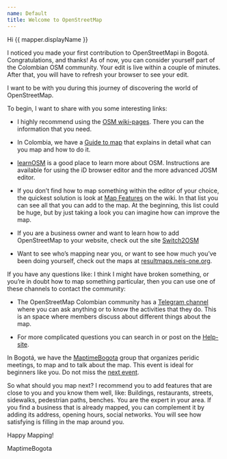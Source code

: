 ```yaml
---
name: Default
title: Welcome to OpenStreetMap
---
```


Hi {{ mapper.displayName }}

I noticed you made your first contribution to OpenStreetMapi in Bogotá.
Congratulations, and thanks!
As of now, you can consider yourself part of the Colombian OSM community.
Your edit is live within a couple of minutes.
After that, you will have to refresh your browser to see your edit.

I want to be with you during this journey of discovering the world of OpenStreetMap.

To begin, I want to share with you some interesting links:

* I highly recommend using the [OSM wiki-pages](http://wiki.openstreetmap.org/).
There you can the information that you need.

* In Colombia, we have a [Guide to map](https://wiki.openstreetmap.org/wiki/Colombia/Guide_for_mapping) that explains in detail what can you map and how to do it.

* [learnOSM](http://learnosm.org) is a good place to learn more about OSM.
Instructions are available for using the iD browser editor and the more advanced JOSM editor.

* If you don’t find how to map something within the editor of your choice, the quickest solution is look at [Map Features](https://wiki.openstreetmap.org/wiki/Map_Features) on the wiki.
In that list you can see all that you can add to the map.
At the beginning, this list could be huge, but by just taking a look you can imagine how can improve the map.

* If you are a business owner and want to learn how to add OpenStreetMap to your website, check out the site [Switch2OSM](https://switch2osm.org/)

* Want to see who’s mapping near you, or want to see how much you’ve been doing yourself, check out the maps at [resultmaps.neis-one.org](http://resultmaps.neis-one.org/).

If you have any questions like:
I think I might have broken something, or you’re in doubt how to map something particular, then you can use one of these channels to contact the community:

* The OpenStreetMap Colombian community has a [Telegram channel](https://telegram.me/osmco) where you can ask anything or to know the activities that they do.
This is an space where members discuss about different things about the map.

* For more complicated questions you can search in or post on the [Help-site](http://help.openstreetmap.org).

In Bogotá, we have the [MaptimeBogota](http://maptime.io/bogota/) group that organizes peridic meetings, to map and to talk about the map.
This event is ideal for beginners like you.
Do not miss the [next event](https://www.meetup.com/maptime-bogota-colombia-osm/).

So what should you map next?
I recommend you to add features that are close to you and you know them well, like:
Buildings, restaurants, streets, sidewalks, pedestrian paths, benches.
You are the expert in your area.
If you find a business that is already mapped, you can complement it by adding its address, opening hours, social networks.
You will see how satisfying is filling in the map around you.

Happy Mapping!



MaptimeBogota
